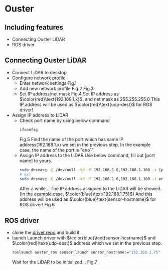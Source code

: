 # Ouster
## Including features
- Connecting Ouster LiDAR
- ROS driver

## Connecting Ouster LiDAR
- Connect LiDAR to desktop
- Configure network profile
  - Enter network settings
    Fig.1
  - Add new network profile
    Fig.2
    Fig.3
  - Set IP address/net mask
    Fig.4
    Set IP address as $\color{red}\text{192.168.1.x}$, and net mask as 255.255.255.0
    This IP address will be used as $\color{red}\text{udp-dest}$ for ROS driver!
- Assign IP address to LiDAR
  - Check port name by using below command
    ```bash
    ifconfig
    ```
    Fig.5
    Find the name of the port which has same IP address(192.168.1.x) we set in the previous step. In the example case, the name of the port is "eno1".
  - Assign IP address to the LiDAR
    Use below command, fill out [port name] to yours.
    ```bash
    sudo dnsmasq -C /dev/null -kd -F 192.168.1.0,192.168.1.100 -i [port name] --bind-dynamic
    # ex)
    sudo dnsmasq -C /dev/null -kd -F 192.168.1.0,192.168.1.100 -i eno1 --bind-dynamic
    ```
    After a while... The IP address assigned to the LiDAR will be showed. (In the example case, $\color{blue}\text{192.168.1.75}$) And this address will be used as $\color{blue}\text{sensor-hostname}$ for ROS driver!
    Fig.6

## ROS driver
- clone the [driver repo](https://github.com/Lab-of-AI-and-Robotics/Ouster_driver.git) and build it.
- launch
    Launch driver with $\color{blue}\text{sensor-hostname}$ and $\color{red}\text{udp-dest}$ address which we set in the previous step.
    ```bash
    roslaunch ouster_ros sensor.launch sensor_hostname:="192.168.1.75" udp_dest:="192.168.1.100" viz:=true
    ```
    Wait for the LiDAR to be initialized...
    Fig.7